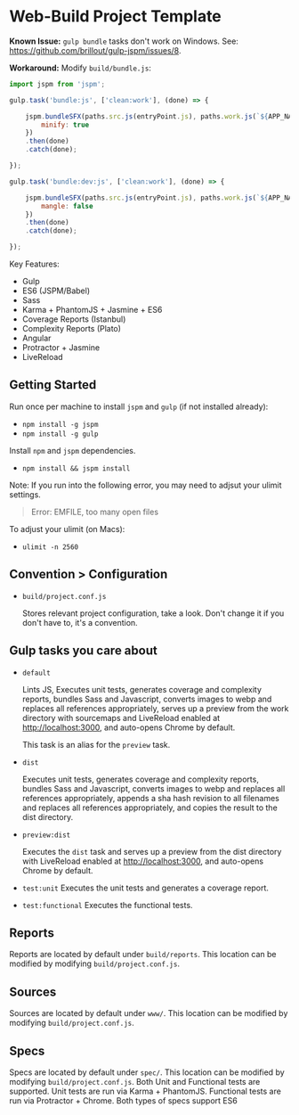# Web-Build Project Template

**Known Issue:** `gulp bundle` tasks don't work on Windows.
See: https://github.com/brillout/gulp-jspm/issues/8.

**Workaround:**
Modify `build/bundle.js`:

```javascript
import jspm from 'jspm';

gulp.task('bundle:js', ['clean:work'], (done) => {

    jspm.bundleSFX(paths.src.js(entryPoint.js), paths.work.js(`${APP_NAME}.js`), {
        minify: true
    })
    .then(done)
    .catch(done);

});

gulp.task('bundle:dev:js', ['clean:work'], (done) => {

    jspm.bundleSFX(paths.src.js(entryPoint.js), paths.work.js(`${APP_NAME}.js`), {
        mangle: false
    })
    .then(done)
    .catch(done);

});
```

Key Features: 

- Gulp
- ES6 (JSPM/Babel)
- Sass
- Karma + PhantomJS + Jasmine + ES6
- Coverage Reports (Istanbul)
- Complexity Reports (Plato)
- Angular
- Protractor + Jasmine
- LiveReload

## Getting Started

Run once per machine to install `jspm` and `gulp` (if not installed already):

- `npm install -g jspm`
- `npm install -g gulp`

Install `npm` and `jspm` dependencies.

- `npm install && jspm install`

Note: If you run into the following error, you may need to adjsut your ulimit settings.

> Error: EMFILE, too many open files
 
To adjust your ulimit (on Macs):

- `ulimit -n 2560`

## Convention > Configuration

- `build/project.conf.js`
   
  Stores relevant project configuration, take a look. Don't change it if you don't have to, it's a convention.

## Gulp tasks you care about

- `default`
 
  Lints JS, Executes unit tests, generates coverage and complexity reports, bundles Sass and Javascript, converts
  images to webp and replaces all references appropriately, serves up a preview from the work directory with sourcemaps
  and LiveReload enabled at [http://localhost:3000](http://localhost:3000/), and auto-opens Chrome by default.
   
  This task is an alias for the `preview` task.

- `dist`
 
  Executes unit tests, generates coverage and complexity reports, bundles Sass and Javascript, converts images to webp
  and replaces all references appropriately, appends a sha hash revision to all filenames and replaces all references
  appropriately, and copies the result to the dist directory.
  
- `preview:dist`
 
  Executes the `dist` task and serves up a preview from the dist directory with LiveReload enabled at 
  [http://localhost:3000](http://localhost:3000/), and auto-opens Chrome by default.
  
- `test:unit`
  Executes the unit tests and generates a coverage report.

- `test:functional`
  Executes the functional tests.

## Reports

Reports are located by default under `build/reports`. This location can be modified by modifying `build/project.conf.js`.

## Sources

Sources are located by default under `www/`. This location can be modified by modifying `build/project.conf.js`.

## Specs

Specs are located by default under `spec/`. This location can be modified by modifying `build/project.conf.js`.
Both Unit and Functional tests are supported. Unit tests are run via Karma + PhantomJS. Functional tests are run via
Protractor + Chrome. Both types of specs support ES6
